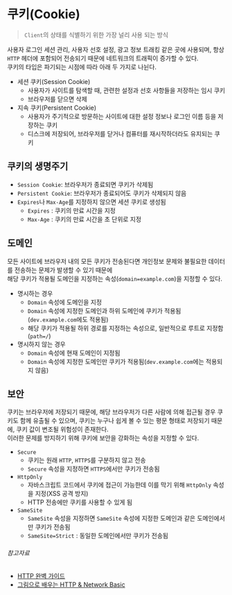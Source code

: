 # 쿠키(Cookie)

> `Client`의 상태를 식별하기 위한 가장 널리 사용 되는 방식

사용자 로그인 세션 관리, 사용자 선호 설정, 광고 정보 트래킹 같은 곳에 사용되며, 항상 `HTTP` 헤더에 포함되어 전송되기 때문에 네트워크의 트래픽이 증가할 수 있다.  
쿠키의 타입은 파기되는 시점에 따라 아래 두 가지로 나뉜다.

- 세션 쿠키(Session Cookie)
    - 사용자가 사이트를 탐색할 때, 관련한 설정과 선호 사항들을 저장하는 임시 쿠키
    - 브라우저를 닫으면 삭제
- 지속 쿠키(Persistent Cookie)
    - 사용자가 주기적으로 방문하는 사이트에 대한 설정 정보나 로그인 이름 등을 저장하는 쿠키
    - 디스크에 저장되어, 브라우저를 닫거나 컴퓨터를 재시작하더라도 유지되는 쿠키

## 쿠키의 생명주기

- `Session Cookie`: 브라우저가 종료되면 쿠키가 삭제됨
- `Persistent Cookie`: 브라우저가 종료되어도 쿠키가 삭제되지 않음
- `Expires`나 `Max-Age`를 지정하지 않으면 세션 쿠키로 생성됨
    - `Expires` : 쿠키의 만료 시간을 지정
    - `Max-Age` : 쿠키의 만료 시간을 초 단위로 지정

## 도메인

모든 사이트에 브라우저 내의 모든 쿠키가 전송된다면 개인정보 문제와 불필요한 데이터를 전송하는 문제가 발생할 수 있기 때문에  
해당 쿠키가 적용될 도메인을 지정하는 속성(`domain=example.com`)을 지정할 수 있다.

- 명시하는 경우
    - `Domain` 속성에 도메인을 지정
    - `Domain` 속성에 지정한 도메인과 하위 도메인에 쿠키가 적용됨(`dev.example.com`에도 적용됨)
    - 해당 쿠키가 적용될 하위 경로를 지정하는 속성으로, 일반적으로 루트로 지정함(`path=/`)
- 명시하지 않는 경우
    - `Domain` 속성에 현재 도메인이 지정됨
    - `Domain` 속성에 지정한 도메인만 쿠키가 적용됨(`dev.example.com`에는 적용되지 않음)

## 보안

쿠키는 브라우저에 저장되기 때문에, 해당 브라우저가 다른 사람에 의해 접근될 경우 쿠키도 함께 유출될 수 있으며, 쿠키는 누구나 쉽게 볼 수 있는 평문 형태로 저장되기 때문에, 쿠키 값이 변조될 위험성이 존재한다.  
이러한 문제를 방지하기 위해 쿠키에 보안을 강화하는 속성을 지정할 수 있다.

- `Secure`
    - 쿠키는 원래 `HTTP`, `HTTPS`를 구분하지 않고 전송
    - `Secure` 속성을 지정하면 `HTTPS`에서만 쿠키가 전송됨
- `HttpOnly`
    - 자바스크립트 코드에서 쿠키에 접근이 가능한데 이를 막기 위해 `HttpOnly` 속성을 지정(XSS 공격 방지)
    - HTTP 전송에만 쿠키를 사용할 수 있게 됨
- `SameSite`
    - `SameSite` 속성을 지정하면 `SameSite` 속성에 지정한 도메인과 같은 도메인에서만 쿠키가 전송됨
    - `SameSite=Strict` : 동일한 도메인에서만 쿠키가 전송됨

###### 참고자료

- [HTTP 완벽 가이드](https://www.aladin.co.kr/shop/wproduct.aspx?ItemId=294437345)
- [그림으로 배우는 HTTP & Network Basic](https://www.aladin.co.kr/shop/wproduct.aspx?ItemId=51908132)